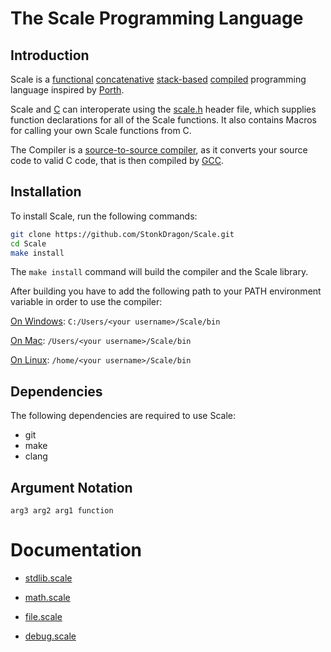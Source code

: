 # The Scale Programming Language

## Introduction

  Scale is a [functional](https://en.wikipedia.org/wiki/Functional_programming) [concatenative](https://en.wikipedia.org/wiki/Concatenative_programming) [stack-based](https://en.wikipedia.org/wiki/Stack-oriented_programming) [compiled](https://en.wikipedia.org/wiki/Compiler) programming language inspired by [Porth](https://gitlab.com/tsoding/porth).

  Scale and [C](https://en.wikipedia.org/wiki/C_(programming_language)) can interoperate using the [scale.h](./Scale/comp/scale.h) header file, which supplies function declarations for all of the Scale functions. It also contains Macros for calling your own Scale functions from C.

  The Compiler is a [source-to-source compiler](https://en.wikipedia.org/wiki/Source-to-source_compiler), as it converts your source code to valid C code, that is then compiled by [GCC](https://en.wikipedia.org/wiki/GNU_Compiler_Collection).

## Installation

  To install Scale, run the following commands:

```bash
git clone https://github.com/StonkDragon/Scale.git
cd Scale
make install
```

  The `make install` command will build the compiler and the Scale library.

  After building you have to add the following path to your PATH environment variable in order to use the compiler:

  [On Windows](https://docs.microsoft.com/en-us/previous-versions/office/developer/sharepoint-2010/ee537574(v=office.14)#to-add-a-path-to-the-path-environment-variable): `C:/Users/<your username>/Scale/bin`

  [On Mac](https://www.architectryan.com/2012/10/02/add-to-the-path-on-mac-os-x-mountain-lion/): `/Users/<your username>/Scale/bin`

  [On Linux](https://www.cyberciti.biz/faq/how-to-add-to-bash-path-permanently-on-linux/): `/home/<your username>/Scale/bin`

## Dependencies

  The following dependencies are required to use Scale:

- git
- make
- clang

## Argument Notation
```
arg3 arg2 arg1 function
```

# Documentation

- [stdlib.scale](./docs/stdlib.scale.md)

- [math.scale](./docs/math.scale.md)

- [file.scale](./docs/file.scale.md)

- [debug.scale](./docs/debug.scale.md)
